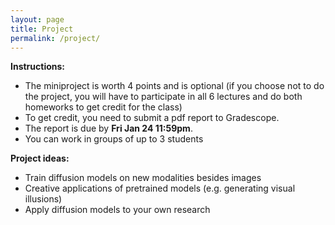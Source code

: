 ```yaml
---
layout: page
title: Project
permalink: /project/
---
```


**Instructions:**
 - The miniproject is worth 4 points and is optional (if you choose not to do the project, you will have to participate in all 6 lectures and do both homeworks to get credit for the class)
 - To get credit, you need to submit a pdf report to Gradescope.
 - The report is due by **Fri Jan 24 11:59pm**.
 - You can work in groups of up to 3 students

**Project ideas:**
 - Train diffusion models on new modalities besides images
 - Creative applications of pretrained models (e.g. generating visual illusions)
 - Apply diffusion models to your own research
